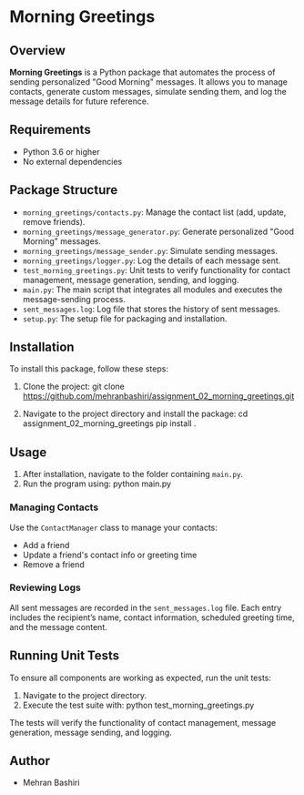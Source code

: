 # Morning Greetings

## Overview
**Morning Greetings** is a Python package that automates the process of sending personalized "Good Morning" messages. It allows you to manage contacts, generate custom messages, simulate sending them, and log the message details for future reference.

## Requirements
- Python 3.6 or higher
- No external dependencies

## Package Structure
- `morning_greetings/contacts.py`: Manage the contact list (add, update, remove friends).
- `morning_greetings/message_generator.py`: Generate personalized "Good Morning" messages.
- `morning_greetings/message_sender.py`: Simulate sending messages.
- `morning_greetings/logger.py`: Log the details of each message sent.
- `test_morning_greetings.py`: Unit tests to verify functionality for contact management, message generation, sending, and logging.
- `main.py`: The main script that integrates all modules and executes the message-sending process.
- `sent_messages.log`: Log file that stores the history of sent messages.
- `setup.py`: The setup file for packaging and installation.

## Installation

To install this package, follow these steps:

1. Clone the project:
    git clone https://github.com/mehranbashiri/assignment_02_morning_greetings.git

2. Navigate to the project directory and install the package:
    cd assignment_02_morning_greetings
    pip install .

## Usage

1. After installation, navigate to the folder containing `main.py`.
2. Run the program using:
    python main.py

### Managing Contacts
Use the `ContactManager` class to manage your contacts:
- Add a friend
- Update a friend's contact info or greeting time
- Remove a friend

### Reviewing Logs
All sent messages are recorded in the `sent_messages.log` file. Each entry includes the recipient’s name, contact information, scheduled greeting time, and the message content.

## Running Unit Tests

To ensure all components are working as expected, run the unit tests:

1. Navigate to the project directory.
2. Execute the test suite with:
    python test_morning_greetings.py

The tests will verify the functionality of contact management, message generation, message sending, and logging.

## Author
- Mehran Bashiri
